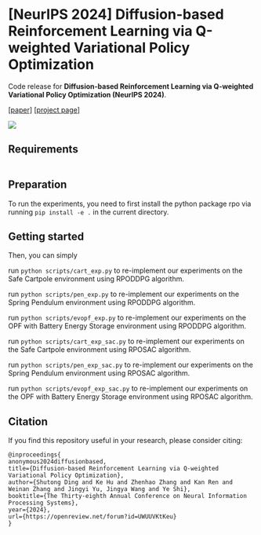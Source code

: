 # [NeurIPS 2024] Diffusion-based Reinforcement Learning via Q-weighted Variational Policy Optimization

Code release for **Diffusion-based Reinforcement Learning via Q-weighted Variational Policy Optimization (NeurIPS 2024)**.

[[paper]](https://arxiv.org/abs/2405.16173) [[project page]](#)

![](./imgs/QVPO_pipeline.jpg)

## Requirements
```

```
## Preparation

To run the experiments, you need to first install the python package rpo via running `pip install -e .` in the current directory.

## Getting started
Then, you can simply 

run `python scripts/cart_exp.py` to re-implement our experiments on the Safe Cartpole environment using RPODDPG algorithm.

run `python scripts/pen_exp.py` to re-implement our experiments on the Spring Pendulum environment using RPODDPG algorithm.

run `python scripts/evopf_exp.py` to re-implement our experiments on the OPF with Battery Energy Storage environment using RPODDPG algorithm.

run `python scripts/cart_exp_sac.py` to re-implement our experiments on the Safe Cartpole environment using RPOSAC algorithm.

run `python scripts/pen_exp_sac.py` to re-implement our experiments on the Spring Pendulum environment using RPOSAC algorithm.

run `python scripts/evopf_exp_sac.py` to re-implement our experiments on the OPF with Battery Energy Storage environment using RPOSAC algorithm.

## Citation
If you find this repository useful in your research, please consider citing:

```
@inproceedings{
anonymous2024diffusionbased,
title={Diffusion-based Reinforcement Learning via Q-weighted Variational Policy Optimization},
author={Shutong Ding and Ke Hu and Zhenhao Zhang and Kan Ren and Weinan Zhang and Jingyi Yu, Jingya Wang and Ye Shi},
booktitle={The Thirty-eighth Annual Conference on Neural Information Processing Systems},
year={2024},
url={https://openreview.net/forum?id=UWUUVKtKeu}
}
